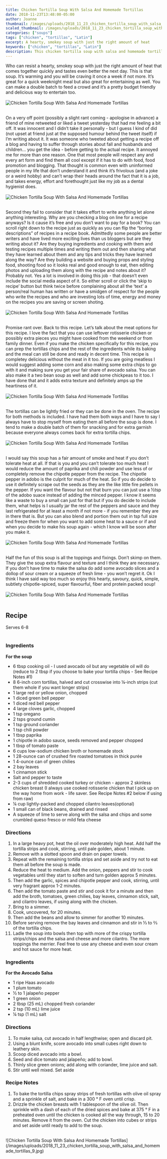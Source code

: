 ```yaml
---
title: Chicken Tortilla Soup With Salsa And Homemade Tortillas
date: 2018-11-23T13:48:00-05:00
author: Joanne
thumbnail: /images/uploads/2018_11_23_chicken_tortilla_soup_with_salsa_and_homemade_tortillas_1.jpg
scaled_thumbnail: /images/uploads/2018_11_23_chicken_tortilla_soup_with_salsa_and_homemade_tortillas_0.jpg
categories: ["soups"]
tags: ["chicken", "tortillas", "Latin"]
excerpt: A hearty, smokey soup with just the right amount of heat
keywords: ["chicken", "tortillas", "Latin"]
description: This chicken tortilla soup with salsa and homemade tortillas is hearty, smokey soup with just the right amount of heat
---
```


Who can resist a hearty, smokey soup with just the right amount of heat that comes together quickly and tastes even better the next day. This is that soup. It’s warming and you will be craving it once a week if not more. It’s great for a quick weeknight meal but also great for entertaining as well. You can make a double batch to feed a crowd and it’s a pretty budget friendly and delicious way to entertain too.
</br>
</br>
![Chicken Tortilla Soup With Salsa And Homemade Tortillas](/images/uploads/2018_11_23_chicken_tortilla_soup_with_salsa_and_homemade_tortillas_2.jpg)
</br>
</br>

On a very off point (possibly a slight rant coming - apologise in advance) a friend of mine retweeted or liked a tweet yesterday that had me feeling a bit off. It was innocent and I didn’t take it personally - but I guess I kind of did (not upset at friend just at the supposed humour behind the tweet itself) if I’m writing about it. It was someone who tweeted about getting a recipe off a blog and having to suffer through stories about fall and husbands and children... you get the idea - before getting to the actual recipe. It annoyed me for more than one reason. One that most people will respect any and every art form and find them all cool except if it has to do with food, food promotion and blogging. That thought is common even with uninformed people in my life that don’t understand it and think it’s frivolous (and a joke or a weird hobby) and can’t wrap their heads around the fact that it is a job, and takes energy, effort and forethought just like my job as a dental hygienist does.
</br>
</br>
![Chicken Tortilla Soup With Salsa And Homemade Tortillas](/images/uploads/2018_11_23_chicken_tortilla_soup_with_salsa_and_homemade_tortillas_3.jpg)
</br>
</br>

Second they fail to consider that it takes effort to write anything let alone anything interesting. Why are you checking a blog on line for a recipe anyways? Is it cause it’s free and you don’t want to pay for a book? You can scroll right down to the recipe just as quickly as you can flip the “boring descriptions” of recipes in a recipe book. Admittedly some people are better writers and have lived more exciting lives than us bloggers but are they writing about it? Are they buying ingredients and cooking with them and testing recipes multiple times and writing them out and then sharing what they have learned about them and any tips and tricks they have learned along the way? Are they building a website and buying props and styling food, shooting food so it looks real and good enough to eat, then editing photos and uploading them along with the recipe and notes about it? Probably not. Yes a lot is involved in doing this job - that doesn’t even include the social media aspect of it. So either scroll or click the ‘skip to recipe’ button but think twice before complaining about all the ‘text’ a person/real human has written or have a smidgen of respect for the people who write the recipes and who are investing lots of time, energy and money on the recipes you are saving or screen shoting.
</br>
</br>
![Chicken Tortilla Soup With Salsa And Homemade Tortillas](/images/uploads/2018_11_23_chicken_tortilla_soup_with_salsa_and_homemade_tortillas_4.jpg)
</br>
</br>

Promise rant over. Back to this recipe. Let’s talk about the meat options for this recipe. I love the fact that you can use leftover rotisserie chicken or possibly extra pieces you might have cooked from the weekend or from family dinner. Even if you make the chicken specifically for this recipe, you can prep the tortillas chips and the rest of the ingredients while its baking and the meal can still be done and ready in decent time. This recipe is completey delicious without the meat in it too. If you are going meatless I would suggest adding some corn and also making some extra chips to go with it and making sure you get your fair share of avocado salsa. You can also make it a two bean soup as well and add some chickpeas to it too. I have done that and it adds extra texture and definitely amps up the heartiness of it.
</br>
</br>
![Chicken Tortilla Soup With Salsa And Homemade Tortillas](/images/uploads/2018_11_23_chicken_tortilla_soup_with_salsa_and_homemade_tortillas_5.jpg)
</br>
</br>

The tortillas can be lightly fried or they can be done in the oven. The recipe for both methods is included. I have had them both ways and I have to say I always have to stop myself from eating them all before the soup is done. I tend to make a double batch of them for snacking and for extra garnish because everyone always comes back for extra tortilla chips.
</br>
</br>
![Chicken Tortilla Soup With Salsa And Homemade Tortillas](/images/uploads/2018_11_23_chicken_tortilla_soup_with_salsa_and_homemade_tortillas_6.jpg)
</br>
</br>

I would say this soup has a fair amount of smoke and heat if you don’t tolerate heat at all. If that is you and you can’t tolerate too much heat I would reduce the amount of paprika and chili powder and use less of or completely remove the chipotle pepper from the recipe. The chipotle pepper in adobo is the culprit for much of the heat. So if you do decide to use it definitely scrape out the seeds as they are the like little fire pellets in the pepper. If you want the flavour but not that burn you can just use a &frac12;tsp of the adobo suace instead of adding the minced pepper. I know it seems like a waste to buy a small can just for that but if you do decide to include them, what helps is I usually jar the rest of the peppers and sauce and they last refrigerated for at least a month if not more - if you remember they are in there that is. But you can also blend and portion them out in tsp full size and freeze them for when you want to add some heat to a sauce or if and when you decide to make his soup again - which I know will be soon after you make it.
</br>
</br>
![Chicken Tortilla Soup With Salsa And Homemade Tortillas](/images/uploads/2018_11_23_chicken_tortilla_soup_with_salsa_and_homemade_tortillas_7.jpg)
</br>
</br>

Half the fun of this soup is all the toppings and fixings. Don’t skimp on them. They give the soup extra flavour and texture and I think they are necessary. If you don’t have time to make the salsa do add some avocado slices and a dollop of sour cream or a squeeze of fresh lime - you won’t regret it. Ok I think I have said way too much so enjoy this hearty, savoury, quick, simple, subtlety chipotle-spiced, super flavourful, fiber and protein packed soup!
</br>
</br>
![Chicken Tortilla Soup With Salsa And Homemade Tortillas](/images/uploads/2018_11_23_chicken_tortilla_soup_with_salsa_and_homemade_tortillas_8.jpg)
</br>
</br>

## Recipe
Serves 6-8
</br>
</br>

### Ingredients

__For the soup__

* 6 tbsp cooking oil - I used avocado oil but any vegetable oil will do (reduce to 2 tbsp if you choose to bake your tortilla chips - See Recipe Notes #1)
* 8 6-inch corn tortillas, halved and cut crosswise into &frac14;-inch strips (cut them whole if you want longer strips)
* 1 large red or yellow onion, chopped
* 1 diced green bell pepper
* 1 diced red bell pepper
* 4 large cloves garlic, chopped
* 1 tsp oregano
* 2 tsps ground cumin
* 1 tsp ground coriander
* 1 tsp chili powder
* 1 tbsp paprika
* 1 chipotle in adobo sauce, seeds removed and pepper chopped
* 1 tbsp of tomato paste
* 6 cups low-sodium chicken broth or homemade stock
* 1 28-ounce can of crushed fire roasted tomatoes in thick purée
* 1 4-ounce can of green chilies
* 2 bay leaves
* 1 cinnamon stick
* Salt and pepper to taste
* 2-3 cups of shredded cooked turkey or chicken - approx 2 skinless chicken breast (I always use cooked rotisserie chicken that I pick up on the way home from work - life saver. See Recipe Notes #2 below if using from raw)
* &frac14; cup lightly-packed and chopped cilantro leaves(optional)
* 1 small can of black beans, drained and rinsed
* A squeeze of lime to serve along with the salsa and chips and some crumbled queso fresco or mild feta cheese


### Directions

1. In a large heavy pot, heat the oil over moderately high heat. Add half the tortilla strips and cook, stirring, until pale golden, about 1 minute. 
2. Remove with a slotted spoon and drain on paper towels. 
3. Repeat with the remaining tortilla strips and set aside and try not to eat them all before the soup is made.
4. Reduce the heat to medium. Add the onion, peppers and stir to cook vegetables until they start to soften and turn golden approx 5 minutes. 
5. Then add the garlic, spices and chipotle pepper and cook, stirring, until very fragrant approx 1-2 minutes. 
6. Then add the tomato paste and stir and cook it for a minute and then add the broth, tomatoes, green chilies, bay leaves, cinnamon stick, salt, and cilantro leaves, if using along with the chicken. 
7. Bring to a simmer. 
8. Cook, uncovered, for 20 minutes. 
9. Then add the beans and allow to simmer for another 10 minutes.
10. Before serving remove the bay leaves and cinnamon and stir in &frac13; to &frac23; of the tortilla chips. 
11. Ladle the soup into bowls then top with more of the crispy tortilla strips/chips and the salsa and cheese and more cilantro. The more toppings the merrier. Feel free to use any cheese and even sour cream and hot sauce for more heat.

### Ingredients
__For the Avocado Salsa__

* 1 ripe Haas avocado
* 1 plum tomato
* ½ to 1 jalapeño pepper
* 1 green onion
* 2 tbsp (25 mL) chopped fresh coriander
* 2 tsp (10 mL) lime juice
* ¼ tsp (1 mL) salt

### Directions

1. To make salsa, cut avocado in half lengthwise; open and discard pit. 
2. Using a blunt knife, score avocado into small cubes right down to leathery skin. 
3. Scoop diced avocado into a bowl. 
4. Seed and dice tomato and jalapeño; add to bowl. 
5. Thinly slice green onions; add along with coriander, lime juice and salt. 
6. Stir until well mixed. Set aside

### Recipe Notes

1. To bake the tortilla chips spray strips of fresh tortillas with olive oil spray and a sprinkle of salt, and bake in a 300 &deg; F oven until crisp.
1. Drizzle the chicken breasts with 1 tablespoon of the olive oil. Then sprinkle with a dash of each of the dried spices and bake at 375 &deg; F in a preheated oven until the chicken is cooked all the way through, 15 to 20 minutes. Remove it from the oven. Cut the chicken into cubes or strips and set aside until ready to add to the soup.

</br>
![Chicken Tortilla Soup With Salsa And Homemade Tortillas](/images/uploads/2018_11_23_chicken_tortilla_soup_with_salsa_and_homemade_tortillas_9.jpg)
